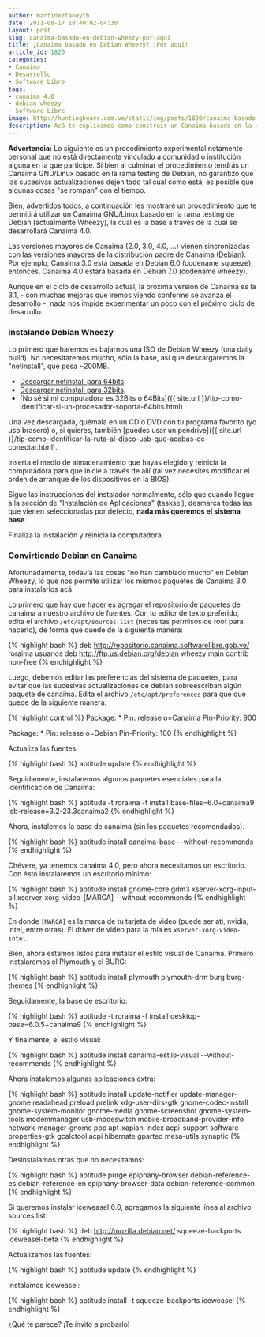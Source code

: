 ```yaml
---
author: martinezfaneyth
date: 2011-08-17 18:40:02-04:30
layout: post
slug: canaima-basado-en-debian-wheezy-por-aqui
title: ¿Canaima basado en Debian Wheezy? ¡Por aquí!
article_id: 1820
categories:
- Canaima
- Desarrollo
- Software Libre
tags:
- canaima 4.0
- debian wheezy
- Software Libre
image: http://huntingbears.com.ve/static/img/posts/1820/canaima-basado-en-debian-wheezy-por-aqui__1.jpg
description: Acá te explicamos como construir un Canaima basado en la versión en pruebas de Debian.
---
```


**Advertencia:** Lo siguiente es un procedimiento experimental netamente personal que no está directamente vinculado a comunidad o institución alguna en la que participe. Si bien al culminar el procedimiento tendrás un Canaima GNU/Linux basado en la rama testing de Debian, no garantizo que las sucesivas actualizaciones dejen todo tal cual como está, es posible que algunas cosas "se rompan" con el tiempo.

Bien, advertidos todos, a continuación les mostraré un procedimiento que te permitirá utilizar un Canaima GNU/Linux basado en la rama testing de Debian (actualmente Wheezy), la cual es la base a través de la cual se desarrollará Canaima 4.0.

Las versiones mayores de Canaima (2.0, 3.0, 4.0, ...) vienen sincronizadas con las versiones mayores de la distribución padre de Canaima ([Debian](http://debian.org)). Por ejemplo, Canaima 3.0 está basada en Debian 6.0 (codename squeeze), entonces, Canaima 4.0 estará basada en Debian 7.0 (codename wheezy).

Aunque en el ciclo de desarrollo actual, la próxima versión de Canaima es la 3.1, - con muchas mejoras que iremos viendo conforme se avanza el desarrollo -, nada nos impide experimentar un poco con el próximo ciclo de desarrollo.

### Instalando Debian Wheezy

Lo primero que haremos es bajarnos una ISO de Debian Wheezy (una daily build). No necesitaremos mucho, sólo la base, así que descargaremos la "netinstall", que pesa ~200MB.

* [Descargar netinstall para 64bits](http://cdimage.debian.org/cdimage/archive/7.2.0/amd64/iso-cd/debian-7.2.0-amd64-netinst.iso).
* [Descargar netinstall para 32bits](http://cdimage.debian.org/cdimage/archive/7.2.0/amd64/iso-cd/debian-7.2.0-amd64-netinst.iso).
* [No sé si mi computadora es 32Bits o 64Bits]({{ site.url }}/tip-como-identificar-si-un-procesador-soporta-64bits.html)

Una vez descargada, quémala en un CD o DVD con tu programa favorito (yo uso brasero) o, si quieres, también [puedes usar un pendrive]({{ site.url }}/tip-como-identificar-la-ruta-al-disco-usb-que-acabas-de-conectar.html).

Inserta el medio de almacenamiento que hayas elegido y reinicia la computadora para que inicie a través de allí (tal vez necesites modificar el orden de arranque de los dispositivos en la BIOS).

Sigue las instrucciones del instalador normalmente, sólo que cuando llegue a la sección de "Instalación de Aplicaciones" (tasksel), desmarca todas las que vienen seleccionadas por defecto, **nada más queremos el sistema base**.

Finaliza la instalación y reinicia la computadora.

### Convirtiendo Debian en Canaima

Afortunadamente, todavía las cosas "no han cambiado mucho" en Debian Wheezy, lo que nos permite utilizar los mismos paquetes de Canaima 3.0 para instalarlos acá.

Lo primero que hay que hacer es agregar el repositorio de paquetes de canaima a nuestro archivo de fuentes. Con tu editor de texto preferido, edita el archivo `/etc/apt/sources.list` (necesitas permisos de root para hacerlo), de forma que quede de la siguiente manera:

{% highlight bash %}
deb http://repositorio.canaima.softwarelibre.gob.ve/ roraima usuarios
deb http://ftp.us.debian.org/debian wheezy main contrib non-free
{% endhighlight %}

Luego, debemos editar las preferencias del sistema de paquetes, para evitar que las sucesivas actualizaciones de debian sobreescriban algún paquete de canaima. Edita el archivo `/etc/apt/preferences` para que que quede de la siguiente manera:

{% highlight control %}
Package: *
Pin: release o=Canaima
Pin-Priority: 900

Package: *
Pin: release o=Debian
Pin-Priority: 100
{% endhighlight %}

Actualiza las fuentes.

{% highlight bash %}
aptitude update
{% endhighlight %}

Seguidamente, instalaremos algunos paquetes esenciales para la identificación de Canaima:

{% highlight bash %}
aptitude -t roraima -f install base-files=6.0+canaima9 lsb-release=3.2-23.3canaima2
{% endhighlight %}

Ahora, instalemos la base de canaima (sin los paquetes recomendados).

{% highlight bash %}
aptitude install canaima-base --without-recommends
{% endhighlight %}

Chévere, ya tenemos canaima 4.0, pero ahora necesitamos un escritorio. Con ésto instalaremos un escritorio mínimo:

{% highlight bash %}
aptitude install gnome-core gdm3 xserver-xorg-input-all xserver-xorg-video-[MARCA] --without-recommends
{% endhighlight %}

En donde `[MARCA]` es la marca de tu tarjeta de video (puede ser ati, nvidia, intel, entre otras). El driver de video para la mía es `xserver-xorg-video-intel`.

Bien, ahora estamos listos para instalar el estilo visual de Canaima. Primero instalaremos el Plymouth y el BURG:

{% highlight bash %}
aptitude install plymouth plymouth-drm burg burg-themes
{% endhighlight %}

Seguidamente, la base de escritorio:

{% highlight bash %}
aptitude -t roraima -f install desktop-base=6.0.5+canaima9
{% endhighlight %}

Y finalmente, el estilo visual:

{% highlight bash %}
aptitude install canaima-estilo-visual --without-recommends
{% endhighlight %}

Ahora instalemos algunas aplicaciones extra:

{% highlight bash %}
aptitude install update-notifier update-manager-gnome readahead preload prelink xdg-user-dirs-gtk gnome-codec-install gnome-system-monitor gnome-media gnome-screenshot gnome-system-tools modemmanager usb-modeswitch mobile-broadband-provider-info network-manager-gnome ppp apt-xapian-index acpi-support software-properties-gtk gcalctool acpi hibernate gparted mesa-utils synaptic
{% endhighlight %}

Desinstalamos otras que no necesitamos:

{% highlight bash %}
aptitude purge epiphany-browser debian-reference-es debian-reference-en epiphany-browser-data debian-reference-common
{% endhighlight %}

Si queremos instalar iceweasel 6.0, agregamos la siguiente línea al archivo sources.list:

{% highlight bash %}
deb http://mozilla.debian.net/ squeeze-backports iceweasel-beta
{% endhighlight %}

Actualizamos las fuentes:

{% highlight bash %}
aptitude update
{% endhighlight %}


Instalamos iceweasel:

{% highlight bash %}
aptitude install -t squeeze-backports iceweasel
{% endhighlight %}

¿Qué te parece? ¡Te invito a probarlo!
